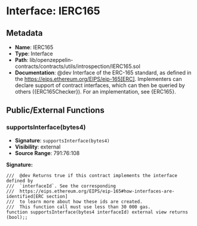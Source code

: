 # Interface: IERC165

## Metadata

- **Name**: IERC165
- **Type**: Interface
- **Path**: lib/openzeppelin-contracts/contracts/utils/introspection/IERC165.sol
- **Documentation**:  @dev Interface of the ERC-165 standard, as defined in the
   https://eips.ethereum.org/EIPS/eip-165[ERC].
   Implementers can declare support of contract interfaces, which can then be
   queried by others ({ERC165Checker}).
   For an implementation, see {ERC165}.

## Public/External Functions

### supportsInterface(bytes4)

- **Signature**: `supportsInterface(bytes4)`
- **Visibility**: external
- **Source Range**: 791:76:108

**Signature:**
```solidity
///  @dev Returns true if this contract implements the interface defined by
///  `interfaceId`. See the corresponding
///  https://eips.ethereum.org/EIPS/eip-165#how-interfaces-are-identified[ERC section]
///  to learn more about how these ids are created.
///  This function call must use less than 30 000 gas.
function supportsInterface(bytes4 interfaceId) external view returns (bool);;
```
